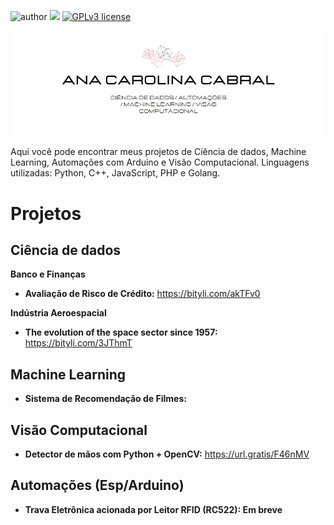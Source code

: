 
![author](https://img.shields.io/badge/author-anacarolinaz-red.svg) [![](https://img.shields.io/badge/python-3.7+-blue.svg)](https://www.python.org/downloads/release/python-365/) [![GPLv3 license](https://img.shields.io/badge/License-GPLv3-blue.svg)](http://perso.crans.org/besson/LICENSE.html)

<p align="center">
</p>

<img src="bannergit.jpg">

<p>Aqui você pode encontrar meus projetos de Ciência de dados, Machine Learning, Automações com Arduino e Visão Computacional. Linguagens utilizadas: Python, C++, JavaScript, PHP e Golang. </p>

<b><h1>Projetos</h1></b>

<b><h2>Ciência de dados</h2></b>

**Banco e Finanças**

* **Avaliação de Risco de Crédito:** https://bityli.com/akTFv0

**Indústria Aeroespacial**

* **The evolution of the space sector since 1957:** https://bityli.com/3JThmT

<b><h2>Machine Learning</h2></b>

* **Sistema de Recomendação de Filmes:**

<b><h2>Visão Computacional</h2></b>

* **Detector de mãos com Python + OpenCV:** https://url.gratis/F46nMV

<b><h2>Automações (Esp/Arduino)</h2><b>

* **Trava Eletrônica acionada por Leitor RFID (RC522): Em breve**

